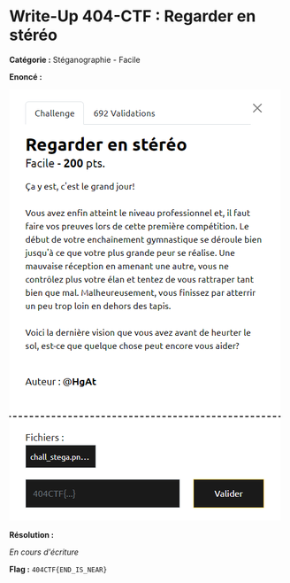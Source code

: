 # Write-Up 404-CTF : Regarder en stéréo

__Catégorie :__ Stéganographie - Facile

**Enoncé :**

![Enoncé](images/enonce.png)

**Résolution :**

_En cours d'écriture_

**Flag :** `404CTF{END_IS_NEAR}`